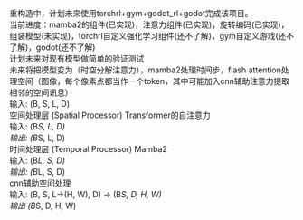 重构造中，计划未来使用torchrl+gym+godot_rl+godot完成该项目。  
当前进度：mamba2的组件(已实现)，注意力组件(已实现)，旋转编码(已实现)，组装模型(未实现)，torchrl自定义强化学习组件(还不了解)，gym自定义游戏(还不了解)，godot(还不了解)  
计划未来对现有模型做简单的验证测试  
未来将把模型变为（时空分解注意力），mamba2处理时间步，flash attention处理空间（图像，每个像素点都当作一个token，其中可能加入cnn辅助注意力提取相邻的空间讯息）  
输入: (B, S, L, D)  
空间处理层 (Spatial Processor) Transformer的自注意力  
输入: (B*S, L, D)  
输出: (B*S, L, D)  
时间处理层 (Temporal Processor) Mamba2  
输入: (B*L, S, D)  
输出: (B*L, S, D)  
cnn辅助空间处理  
输入: (B, S, L->(H, W), D) -> (B*S, D, H, W)  
输出  (B*S, D, H, W)  